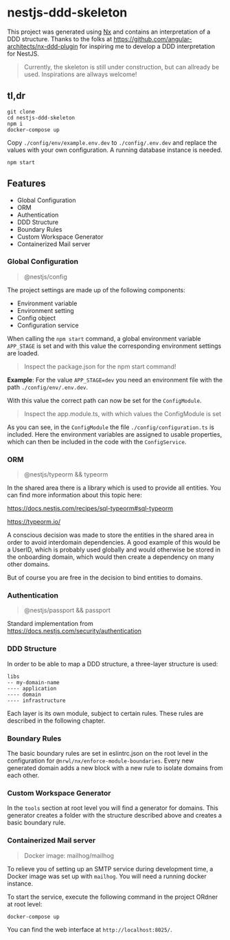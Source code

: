 # nestjs-ddd-skeleton

This project was generated using [Nx](https://nx.dev) and contains an interpretation of a DDD structure. Thanks to the folks at https://github.com/angular-architects/nx-ddd-plugin for inspiring me to develop a DDD interpretation for NestJS.

> Currently, the skeleton is still under construction, but can allready be used. Inspirations are allways welcome!

## tl,dr
```
git clone
cd nestjs-ddd-skeleton
npm i
docker-compose up
```

Copy `./config/env/example.env.dev` to `./config/.env.dev` and replace the values with your own configuration. A running database instance is needed.

```
npm start
```

## Features
- Global Configuration
- ORM
- Authentication
- DDD Structure
- Boundary Rules
- Custom Workspace Generator
- Containerized Mail server

### Global Configuration
> @nestjs/config

The project settings are made up of the following components:
- Environment variable
- Environment setting
- Config object
- Configuration service

When calling the `npm start` command, a global environment variable `APP_STAGE` is set and with this value the corresponding environment settings are loaded.

> Inspect the package.json for the npm start command!

**Example**: For the value `APP_STAGE=dev` you need an environment file with the path `./config/env/.env.dev`.

With this value the correct path can now be set for the `ConfigModule`.

> Inspect the app.module.ts,  with which values the ConfigModule is set

As you can see, in the `ConfigModule` the file `./config/configuration.ts` is included. Here the environment variables are assigned to usable properties, which can then be included in the code with the `ConfigService`.

### ORM

> @nestjs/typeorm && typeorm

In the shared area there is a library which is used to provide all entities. You can find more information about this topic here:

https://docs.nestjs.com/recipes/sql-typeorm#sql-typeorm

https://typeorm.io/

A conscious decision was made to store the entities in the shared area in order to avoid interdomain dependencies. A good example of this would be a UserID, which is probably used globally and would otherwise be stored in the onboarding domain, which would then create a dependency on many other domains.

But of course you are free in the decision to bind entities to domains.

### Authentication

> @nestjs/passport && passport

Standard implementation from https://docs.nestjs.com/security/authentication

### DDD Structure

In order to be able to map a DDD structure, a three-layer structure is used:

```
libs
-- my-domain-name
---- application
---- domain
---- infrastructure
```

Each layer is its own module, subject to certain rules. These rules are described in the following chapter.

### Boundary Rules

The basic boundary rules are set in eslintrc.json on the root level in the configuration for `@nrwl/nx/enforce-module-boundaries`. Every new generated domain adds a new block with a new rule to isolate domains from each other. 

### Custom Workspace Generator

In the `tools` section at root level you will find a generator for domains. This generator creates a folder with the structure described above and creates a basic boundary rule.

### Containerized Mail server
> Docker image: mailhog/mailhog

To relieve you of setting up an SMTP service during development time, a Docker image was set up with `mailhog`. You will need a running docker instance.

To start the service, execute the following command in the project ORdner at root level:

```
docker-compose up
```

You can find the web interface at `http://localhost:8025/`.
